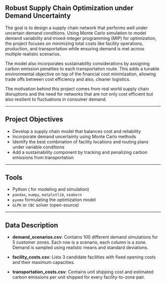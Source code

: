## Robust Supply Chain Optimization under Demand Uncertainty 

The goal is to design a supply chain network that performs well under uncertain demand conditions. Using Monte Carlo simulation to model demand variability and mixed-integer programming (MIP) for optimization, the project focuses on minimizing total costs like facility operations, production, and transportation while ensuring demand is met across multiple realistic scenarios.

The model also incorporates sustainability considerations by assigning carbon emission penalties to each transportation route. This adds a tunable environmental objective on top of the financial cost minimization, allowing trade offs between cost efficiency and also, cleaner logistics.

The motivation behind this project comes from real world supply chain disruptions and the need for networks that are not only cost efficient but also resilient to fluctuations in consumer demand.

---

## Project Objectives

- Develop a supply chain model that balances cost and reliability
- Incorporate demand uncertainty using Monte Carlo methods
- Identify the best combination of facility locations and routing plans under variable conditions
- Add a sustainability component by tracking and penalizing carbon emissions from transportation
---

## Tools

- Python ( for modeling and simulation)
- `pandas`, `numpy`, `matplotlib`, `seaborn`
- `pyomo` formulating the optimization model
- `GLPK` or `CBC` solver (open-source)
---

## Data Description

- **demand_scenarios.csv**: Contains 100 different demand simulations for 5 customer zones. Each row is a scenario, each column is a zone. Demand is sampled using realistic means and standard deviations.

- **facility_costs.csv**: Lists 3 candidate facilities with fixed opening costs and their maximum capacities.

- **transportation_costs.csv**: Contains unit shipping cost and estimated carbon emissions per unit shipped for every facility-to-zone pair.
